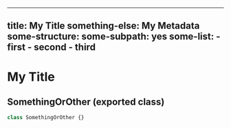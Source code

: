<!-- INPUT:
/**
 * ---
 * title: My Title
 * something-else: My Metadata
 * some-structure:
 *   some-subpath: yes
 *   some-list:
 *   - first
 *   - second
 *   - third
 * ---
 */
export class SomethingOrOther {}

-->
---
title: My Title
something-else: My Metadata
some-structure:
  some-subpath: yes
  some-list:
    - first
    - second
    - third
---

# My Title

## SomethingOrOther (exported class)

```ts
class SomethingOrOther {}
```

<!-- OUTPUT.frontmatter:
{
  "raw": "\n---\ntitle: My Title\nsomething-else: My Metadata\nsome-structure:\n  some-subpath: yes\n  some-list:\n  - first\n  - second\n  - third\n---\n",
  "parsed": {
    "title": "My Title",
    "something-else": "My Metadata",
    "some-structure": {
      "some-subpath": "yes",
      "some-list": [
        "first",
        "second",
        "third"
      ]
    }
  }
}
-->
<!-- OUTPUT.warnings:
[]
-->

